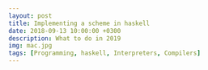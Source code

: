 ```yaml
---
layout: post
title: Implementing a scheme in haskell
date: 2018-09-13 10:00:00 +0300
description: What to do in 2019
img: mac.jpg
tags: [Programming, haskell, Interpreters, Compilers]
---
```

